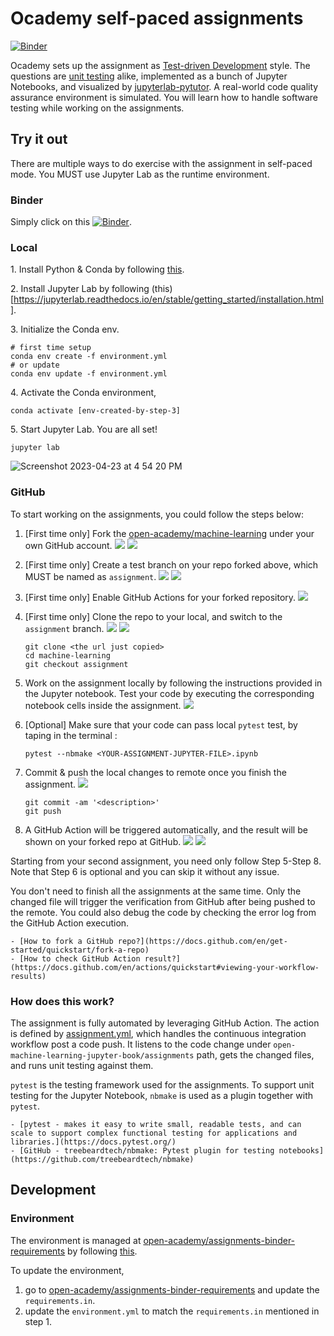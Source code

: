 # Ocademy self-paced assignments

[![Binder](http://mybinder.org/badge_logo.svg)](https://mybinder.org/v2/gh/open-academy/assignments-binder-requirements/main?urlpath=git-pull%3Frepo%3Dhttps%253A%252F%252Fgithub.com%252Fopen-academy%252Fmachine-learning%26urlpath%3Dlab%252Ftree%252Fmachine-learning%252F%26branch%3Dmain)

Ocademy sets up the assignment as [Test-driven Development](https://en.wikipedia.org/wiki/Test-driven_development) style. The questions are [unit testing](https://en.wikipedia.org/wiki/Unit_testing) alike, implemented as a bunch of Jupyter Notebooks, and visualized by [jupyterlab-pytutor](https://github.com/jupyterlab-contrib/jupyterlab-pytutor). A real-world code quality assurance environment is simulated. You will learn how to handle software testing while working on the assignments.

## Try it out

There are multiple ways to do exercise with the assignment in self-paced mode. You MUST use Jupyter Lab as the runtime environment.

### Binder

Simply click on this [![Binder](http://mybinder.org/badge_logo.svg)](https://mybinder.org/v2/gh/open-academy/assignments-binder-requirements/main?urlpath=git-pull%3Frepo%3Dhttps%253A%252F%252Fgithub.com%252Fopen-academy%252Fmachine-learning%26urlpath%3Dlab%252Ftree%252Fmachine-learning%252F%26branch%3Dmain).

### Local

1\. Install Python & Conda by following [this](https://github.com/open-academy/machine-learning/blob/main/CONTRIBUTING.md#install-python--conda).

2\. Install Jupyter Lab by following (this)[https://jupyterlab.readthedocs.io/en/stable/getting_started/installation.html].

3\. Initialize the Conda env.

```
# first time setup
conda env create -f environment.yml
# or update
conda env update -f environment.yml
```

4\. Activate the Conda environment,

```
conda activate [env-created-by-step-3]
```

5\. Start Jupyter Lab. You are all set!

```
jupyter lab
```

![Screenshot 2023-04-23 at 4 54 20 PM](https://user-images.githubusercontent.com/5424267/233873630-de9c1b75-c635-45bd-b4d0-889f0c917301.png)

### GitHub

To start working on the assignments, you could follow the  steps below:

1. [First time only] Fork the [open-academy/machine-learning](https://github.com/open-academy/machine-learning) under your own GitHub account.
![](../../images/fork-01.jpg)
![](../../images/fork-02.jpg)
2. [First time only] Create a test branch on your repo forked above, which MUST be named as `assignment`.
![](../../images/create_branch-01.jpg)
![](../../images/create_branch-02.jpg)
3. [First time only] Enable GitHub Actions for your forked repository.
![](../../images/enable_actions.png)
4. [First time only] Clone the repo to your local, and switch to the `assignment` branch.
![](../../images/git_clone-01.jpg)
![](../../images/clone_checkout.png)
    ```shell
    git clone <the url just copied>
    cd machine-learning
    git checkout assignment
    ```
5. Work on the assignment locally by following the instructions provided in the Jupyter notebook. Test your code by executing the corresponding notebook cells inside the assignment.
![](../../images/executing-code-cell.png)
6. [Optional] Make sure that your code can pass local `pytest` test, by taping in the terminal : <br>
    ```shell
   pytest --nbmake <YOUR-ASSIGNMENT-JUPYTER-FILE>.ipynb
   ```

7. Commit & push the local changes to remote once you finish the assignment.
![](../../images/commit_push.png)

    ```shell
    git commit -am '<description>'
    git push
    ```

8. A GitHub Action will be triggered automatically, and the result will be shown on your forked repo at GitHub.
![](../../images/actions-1.png)
![](../../images/actions-2.png)

Starting from your second assignment, you need only follow
Step 5-Step 8. Note that Step 6 is optional and you can skip it without any issue.

You don't need to finish all the assignments at the same time. Only the changed file will trigger the verification from GitHub after being pushed to the remote. You could also debug the code by checking the error log from the GitHub Action execution.

```{seealso}
- [How to fork a GitHub repo?](https://docs.github.com/en/get-started/quickstart/fork-a-repo)
- [How to check GitHub Action result?](https://docs.github.com/en/actions/quickstart#viewing-your-workflow-results)
```

### How does this work?

The assignment is fully automated by leveraging GitHub Action. The action is defined by [assignment.yml](https://github.com/open-academy/machine-learning/blob/main/.github/workflows/assignment.yml), which handles the continuous integration workflow post a code push. It listens to the code change under `open-machine-learning-jupyter-book/assignments` path, gets the changed files, and runs unit testing against them.

`pytest` is the testing framework used for the assignments. To support unit testing for the Jupyter Notebook, `nbmake` is used as a plugin together with `pytest`.

```{seealso}
- [pytest - makes it easy to write small, readable tests, and can scale to support complex functional testing for applications and libraries.](https://docs.pytest.org/)
- [GitHub - treebeardtech/nbmake: Pytest plugin for testing notebooks](https://github.com/treebeardtech/nbmake)
```

## Development

### Environment

The environment is managed at [open-academy/assignments-binder-requirements](https://github.com/open-academy/assignments-binder-requirements) by following [this](https://discourse.jupyter.org/t/tip-speed-up-binder-launches-by-pulling-github-content-in-a-binder-link-with-nbgitpuller/922).

To update the environment,

1. go to [open-academy/assignments-binder-requirements](https://github.com/open-academy/assignments-binder-requirements) and update the `requirements.in`.
2. update the `environment.yml` to match the `requirements.in` mentioned in step 1.
